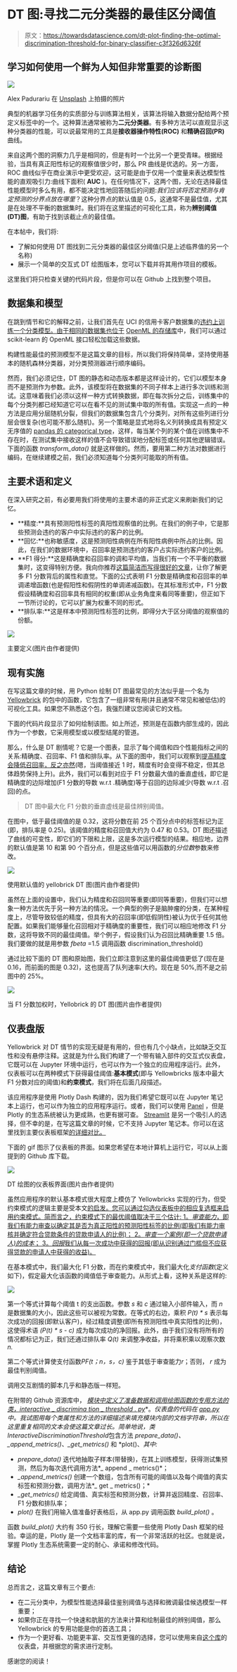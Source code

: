 # DT 图:寻找二元分类器的最佳区分阈值

> 原文：<https://towardsdatascience.com/dt-plot-finding-the-optimal-discrimination-threshold-for-binary-classifier-c3f326d6326f>

## 学习如何使用一个鲜为人知但非常重要的诊断图

![](img/a2cf5e37522f2de92ec4da8d0220bdce.png)

Alex Padurariu 在 [Unsplash](https://unsplash.com?utm_source=medium&utm_medium=referral) 上拍摄的照片

典型的机器学习任务的实质部分与训练算法相关，该算法将输入数据分配给两个预定义标签中的一个。这种算法通常被称为**二元分类器**。有多种方法可以直观显示这种分类器的性能，可以说最常用的工具是**接收器操作特性(ROC)** 和**精确召回(PR)** 曲线。

来自这两个图的洞察力几乎是相同的，但是有时一个比另一个更受青睐。根据经验，当具有真正阳性标记的观察值很少时，那么 PR 曲线是优选的。另一方面，ROC 曲线似乎在商业演示中更受欢迎，这可能是由于仅用一个度量来表达模型性能的直观吸引力:曲线下面积( **AUC** )。在任何情况下，这两个图，无论在选择最佳性能模型时多么有用，都不能决定性地回答随后的问题:*我们应该将否定预测与肯定预测的分界点放在哪里*？这种分界点的默认值是 0.5，这通常不是最佳值，尤其是在处理不平衡的数据集时。我们将在这里描述的可视化工具，称为**辨别阈值** **(DT)图**，有助于找到该截止点的最佳值。

在本帖中，我们将:

*   了解如何使用 DT 图找到二元分类器的最佳区分阈值(只是上述临界值的另一个名称)
*   展示一个简单的交互式 DT 绘图版本，您可以下载并将其用作项目的模板。

这里我们将只检查关键的代码片段，但是你可以在 Github 上找到整个项目。

## **数据集和模型**

在跳到情节和它的解释之前，让我们首先在 UCI 的信用卡客户数据集的[违约上训练一个分类模型。由于相同的数据集也位于](http://archive.ics.uci.edu/ml/datasets/default+of+credit+card+clients) [OpenML 的存储库](https://www.openml.org/search?type=data&status=active&id=42477)中，我们可以通过 scikit-learn 的 OpenML 接口轻松加载这些数据。

构建性能最佳的预测模型不是这篇文章的目标，所以我们将保持简单，坚持使用基本的随机森林分类器，对分类预测器进行顺序编码。

然而，我们必须记住，DT 图的静态和动态版本都是这样设计的，它们以模型本身而不是预测作为参数。此外，该模型将在数据集的不同子样本上进行多次训练和测试。这意味着我们必须以这样一种方式转换数据，即在每次拆分之后，训练集中的每个分类列都已经知道它可以在看不见的测试集中取的所有值。实现这一点的一种方法是应用分层随机分裂，但我们的数据集包含几个分类列，对所有这些列进行分层会很复杂(也可能不那么随机)。另一个策略是显式地将名义列转换成具有预定义无序值的 [pandas 的 categorical type](https://pandas.pydata.org/pandas-docs/stable/reference/api/pandas.CategoricalDtype.html)，这样，每当某个列的某个值在训练集中不存在时，在测试集中接收这样的值不会导致错误地分配标签或任何其他逻辑错误。下面的函数 *transform_data()* 就是这样做的。然而，要用第二种方法对数据进行编码，在继续建模之前，我们必须知道每个分类列可能取的所有值。

## **主要术语和定义**

在深入研究之前，有必要用我们将使用的主要术语的非正式定义来刷新我们的记忆。

*   **精度:**具有预测阳性标签的真阳性观察值的比例。在我们的例子中，它是那些预测会违约的客户中实际违约的客户的比例。
*   **回忆:**也称敏感度，这是预测阳性病例在所有阳性病例中所占的比例。因此，在我们的数据环境中，召回率是预测违约的客户占实际违约客户的比例。
*   **F1 得分:**这是精确度和召回率的调和平均值，当我们有一个不平衡的数据集时，这变得特别方便。我向你推荐[这篇简洁而写得很好的文章](/an-intuitive-guide-to-the-f1-score-55fe8233c79e)，让你了解更多 F1 分数背后的属性和直觉。下面的公式表明 F1 分数是精确度和召回率的单调递增函数(也是假阳性和假阴性的单调递减函数)。在其标准形式中，F1 分数假设精确度和召回率具有相同的权重(即从业务角度来看同等重要)，但正如下一节所讨论的，它可以扩展为权重不同的形式。
*   **排队率:**这是样本中预测阳性标签的比例，即得分大于区分阈值的观察值的份额。

![](img/528b7fa6c7bc92f5203c08bbf9b1d803.png)

主要定义(图片由作者提供)

## 现有实施

在写这篇文章的时候，用 Python 绘制 DT 图最常见的方法似乎是一个名为 [Yellowbrick](https://www.scikit-yb.org/en/latest/api/classifier/threshold.html) 的包中的函数，它包含了一组非常有用(并且通常不常见和被低估)的可视化工具。如果您不熟悉这个包，我强烈建议您阅读它的文档。

下面的代码片段显示了如何绘制该图。如上所述，预测是在函数内部生成的，因此作为一个参数，它采用模型或以模型结尾的管道。

那么，什么是 DT 剧情呢？它是一个图表，显示了每个阈值和四个性能指标之间的关系:精确度、召回率、F1 值和排队率。从下面的图中，我们可以观察到[提高精度会降低召回率，反之亦然](https://developers.google.com/machine-learning/crash-course/classification/precision-and-recall)(嗯，当阈值接近 1 时，精度有时会变得不稳定，但其总体趋势保持上升)。此外，我们可以看到对应于 F1 分数最大值的垂直虚线，即它是精确度的边际增加(F1 分数的导数 w.r.t .精确度)等于召回的边际减少(导数 w.r.t .召回)的点。

> DT 图中最大化 F1 分数的垂直虚线是最佳辨别阈值。

在图中，低于最佳阈值的是 0.32，这将分数在前 25 个百分点中的标签标记为正(即，排队率是 0.25)。该阈值的精度和召回值大约为 0.47 和 0.53。DT 图还描述了曲线的可变性，即它们的下限和上限，这是多次运行模型的结果。相应地，边界的默认值是第 10 和第 90 个百分点，但是这些值可以用函数的*分位数*参数来修改。

![](img/f0dc18457e27b3c00ef535fc23269aa7.png)

使用默认值的 yellobrick DT 图(图片由作者提供)

虽然在上面的设置中，我们认为精度和召回同等重要(即同等重要)，但我们可以想象一种方法优先于另一种方法的情况。一个典型的例子是脑肿瘤的分类，在某种程度上，尽管导致较低的精度，但具有大的召回率(即低假阴性)被认为优于任何其他配置。如果我们能够量化召回相对于精确度的重要性，我们可以相应地修改 F1 分数，这将导致不同的最佳阈值。举个例子，假设我们认为召回比精确重要 1.5 倍。我们要做的就是用参数 *fbeta* =1.5 调用函数 discrimination_threshold()

通过比较下面的 DT 图和原始图，我们立即注意到这里的最佳阈值更低了(现在是 0.16，而前面的图是 0.32)，这也提高了队列速率(大约。现在是 50%,而不是之前图中的 25%。

![](img/8097e17abb5cd3b3b482241b5307ed5c.png)

当 F1 分数加权时，Yellobrick 的 DT 图(图片由作者提供)

## **仪表盘版**

Yellowbrick 对 DT 情节的实现无疑是有用的，但也有几个小缺点，比如缺乏交互性和没有悬停注释。这就是为什么我们构建了一个带有输入部件的交互式仪表盘，它既可以在 Jupyter 环境中运行，也可以作为一个独立的应用程序运行。此外，仪表板可以在两种模式下获得最佳阈值:**基本模式**(即与 Yellowbricks 版本中最大 F1 分数对应的阈值)和**约束模式**，我们将在后面几段描述。

该应用程序是使用 Plotly Dash 构建的，因为我们希望它既可以在 Jupyter 笔记本上运行，也可以作为独立的应用程序运行。或者，我们可以使用 [Panel](https://panel.holoviz.org) ，但是 Plotly 的生态系统被认为更成熟，也更有据可查。 [Streamlit](https://streamlit.io) 是另一个吸引人的选择，但不幸的是，在写这篇文章的时候，它不支持 Jupyter 笔记本。你可以在这里找到主要仪表板框架[的详细对比。](https://medium.datadriveninvestor.com/streamlit-vs-dash-vs-voil%C3%A0-vs-panel-battle-of-the-python-dashboarding-giants-177c40b9ea57#1447)

下面的 gif 图示了仪表板的界面。如果您希望在本地计算机上运行它，可以从上面提到的 Github 库下载。

![](img/4fdd2fe1cf178e30c3754f4bbbfe52fb.png)

DT 绘图的仪表板界面(图片由作者提供)

虽然应用程序的默认基本模式很大程度上模仿了 Yellowbricks 实现的行为，但受约束模式的逻辑主要是受本文[的启发。您可以通过勾选仪表板中的相应复选框来启用约束模式。简而言之，约束模式下的最优阈值取决于三个估计:
1。*审查能力*，即我们有能力审查以确定其是否为真正阳性的预测阳性标签的比例(即我们有能力审核并确定符合贷款条件的贷款申请人的比例)；
2。*审查一个案例(即一个贷款申请人)的成本*；
3。*回报*我们从每一次成功中获得的回报(即从识别通过门槛但不应获得贷款的申请人中获得的收益)。](https://blog.insightdatascience.com/visualizing-machine-learning-thresholds-to-make-better-business-decisions-4ab07f823415)

在基本模式中，我们最大化 F1 分数，而在约束模式中，我们最大化*支付函数*(定义如下)，假定最大化该函数的阈值低于审查能力。从形式上看，这种关系是这样的:

![](img/c46fa29d7cebfa85a6b0dec9e0e3aa15.png)

第一个等式计算每个阈值 t 的支出函数。参数 *s* 和 *c* 通过输入小部件输入，而 *n* 是数据集的大小，因此这些可以被视为常数。在等式的右边，乘积 *P(t) * s* 表示每次成功的回报(即默认客户)，经过精度调整(即所有预测阳性中真实阳性的比例)，这使得术语 *(P(t) * s - c)* 成为每次成功的净回报。此外，由于我们没有将所有的情况都标记为正，我们还通过排队率 *Q(t)* 来调整净收益，并将乘积乘以观察次数 *n.*

第二个等式计算使支付函数*PF(t；n，s，c)* 鉴于其低于审查能力*r*；否则， *r* 成为最佳判别阈值。

调用交互剧情的脚本几乎和静态版一样短。

在附带的 Github 资源库中， [*模块中定义了准备数据和调用绘图函数的专用方法的类，interactive _ discrimina tion _ threshold . py*](https://github.com/poghostick/discrimination-threshold/blob/main/interactive_discrimination_threshold.py)*。*仪表盘的代码在 [*app.py*](https://github.com/poghostick/discrimination-threshold/blob/main/app.py) *中。我试图用每个类属性和方法的详细描述来填充模块内部的文档字符串，所以在这里重复相同的文本会使这篇文章过长。简单地说，类*InteractiveDiscriminationThreshold*包含方法 *prepare_data()、_append_metrics()、_get_metrics()* 和 *plot()、*其中:*

*   *prepare_data()* 迭代地抽取子样本(带替换)，在其上训练模型，获得测试集预测，然后为每次迭代调用方法*_ append _ metrics()*；
*   *_append_metrics()* 创建一个数组，包含所有可能的阈值以及每个阈值的真实标签和预测分数，调用方法*_ get _ metrics()；*
*   *_get_metrics()* 给定阈值、真实标签和预测分数，计算并返回精度、召回率、F1 分数和排队率；
*   *plot()* 在我们用输入值准备好表格后，从 app.py 调用函数 *build_plot()* 。

函数 *build_plot()* 大约有 350 行长，理解它需要一些使用 Plotly Dash 框架的经验。幸运的是，Plotly 是一个文档丰富的库，有一个非常活跃的社区。也就是说，掌握 Plotly 生态系统需要一定的耐心、承诺和修改代码。

## 结论

总而言之，这篇文章有三个要点:

*   在二元分类中，为模型性能选择最佳鉴别阈值与选择和微调最佳候选模型一样重要；
*   如果你正在寻找一个快速和肮脏的方法来计算和绘制最佳的辨别阈值，那么 Yellowbrick 的专用功能是你的首选工具；
*   作为一个更好看、功能更丰富、交互性更强的选择，您可以使用来自[这个库](https://github.com/poghostick/discrimination-threshold)的仪表盘，并根据您的需求进行定制。

感谢您的阅读！